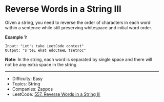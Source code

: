 # Reverse Words in a String III

Given a string, you need to reverse the order of characters in each word within a sentence while still preserving whitespace and initial word order.

**Example 1:**
```
Input: "Let's take LeetCode contest"
Output: "s'teL ekat edoCteeL tsetnoc"
```
**Note:** In the string, each word is separated by single space and there will not be any extra space in the string.

---

* Difficulty: Easy
* Topics: String
* Companies: Zappos
* LeetCode: [557. Reverse Words in a String III](https://leetcode.com/problems/reverse-words-in-a-string-iii/description/)
